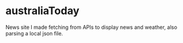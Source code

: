 # australiaToday
News site I made fetching from APIs to display news and weather, also parsing a local json file.


